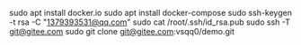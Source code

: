 sudo apt install docker.io
sudo apt install docker-compose
sudo ssh-keygen -t rsa -C "1379393531@qq.com"
sudo cat /root/.ssh/id_rsa.pub
sudo ssh -T git@gitee.com
sudo git clone git@gitee.com:vsqq0/demo.git